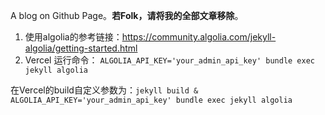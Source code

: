 A blog on Github Page。**若Folk，请将我的全部文章移除**。

1. 使用algolia的参考链接：https://community.algolia.com/jekyll-algolia/getting-started.html
2. Vercel 运行命令： `ALGOLIA_API_KEY='your_admin_api_key' bundle exec jekyll algolia`

在Vercel的build自定义参数为：`jekyll build & ALGOLIA_API_KEY='your_admin_api_key' bundle exec jekyll algolia`

